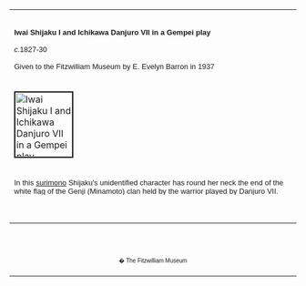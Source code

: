 <html>

<head>

<title>Info</title>
</head>



<div align="center">
  <center>
  <table border="0" width="100%" cellpadding="0" cellspacing="4" height="326">
    <tr>
      <td width="100%" height="30">
      </td>
    </tr>
    <tr>
      <td width="100%" height="30">
      <font face="Arial" size="2"><b>Iwai Shijaku I and Ichikawa Danjuro
      VII in a Gempei play&nbsp;<br>
      <br>
      </b><i>c</i>.1827-30<br>
      <br>
      Given to the Fitzwilliam Museum by E. Evelyn
      Barron in 1937</font>
      </td>
    </tr>
    <tr>
      <td width="100%" height="30">
      </td>
    </tr>
    <tr>
      <td width="100%" height="30">
      <a href="KUN/kunp505.htm"><img border="2" src="P.505-1937_small.jpg" alt="Iwai Shijaku I and Ichikawa Danjuro VII in a Gempei play&nbsp;" width="100" height="113"></a>
      </td>
    </tr>
    <tr>
      <td width="100%" height="30">
      </td>
    </tr>
    <tr>
      <td width="100%" height="30">
      <font size="2" face="Arial">In this <a href="textP.htm"> surimono</a> Shijaku's unidentified
      character has round her neck the end of the white flag of the Genji (Minamoto)
      clan held by the warrior played by Danjuro VII. The play, which
      is yet to be identified, was evidently one of the many based on the <i>Gempei
      seisuiki</i> (Account of the Gempei wars) and <i>Heike monogatari</i>
      (Tales of the Heike), involving incidents from the wars between the Heike
      (Taira) and the Genji (Minamoto) clans in the twelfth century. Iwai
      Shijaku (1804-45), his father <a href="textnovol1.htm"> Iwai Hanshiro V</a> (1776-1847), and his
      brother <a href="Group19.htm"> Iwai Kumesaburo II</a> (1799-1836), were (along with
      <a href="Group7.htm"> Segawa
      Kikunojo V</a>) the leading female impersonators (<i>onnagata</i>) of the
      Bunka (1804-17) and Bunsei (1818-29) eras.</font>
      </td>
    </tr>
  </table>
  </center>
</div>
<p>&nbsp;</p>
<div align="center">
  <center>
  <table border="0" cellpadding="0" width="100%" cellspacing="4">
    <tr>
      <td width="26%">
        <p align="center"><br>
        <br>
        <font FACE="Arial" size="1">� The Fitzwilliam Museum</font></p>
      </td>
    </tr>
  </table>
  </center>
</div>
</body>
</html>
